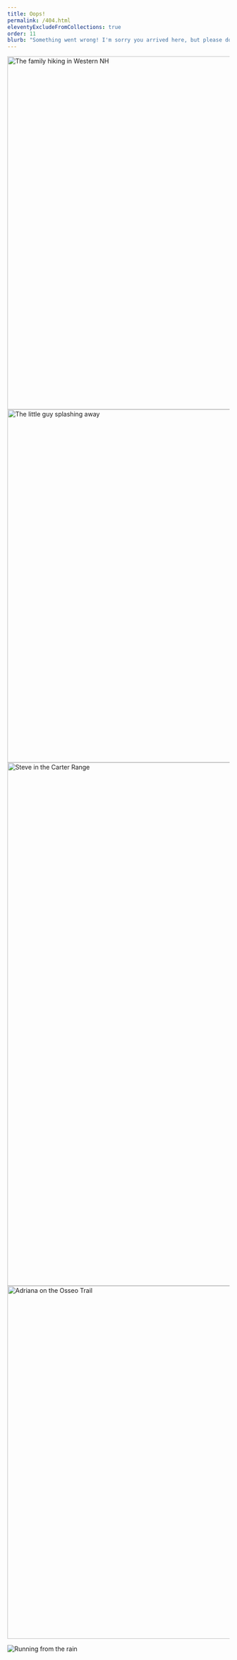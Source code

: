 ```yaml
---
title: Oops!
permalink: /404.html
eleventyExcludeFromCollections: true
order: 11
blurb: "Something went wrong! I'm sorry you arrived here, but please don't get discouraged. Try clicking my logo at the top of the page to get to my homepage. Please feel free to  to let me know about your misadventure, and I'll fix it straight away. Thanks for taking time to visit my site!"
---
```


<div class="page-section page-section--compact-top pt-3">
  <div class="container-fluid container-fluid--maxwidth">
    <div class="row justify-content-center">
      <div class="col align-self-center d-none d-sm-block d-md-block d-lg-block">
        <img src="{{ site.cloudinary_url }}f_auto/about1.jpg" width="800" height="800" class="img-fluid" alt="The family hiking in Western NH">
      </div>
      <div class="col align-self-start d-none d-lg-block">
        <img src="{{ site.cloudinary_url }}f_auto/about2.jpg" width="800" height="800" class="img-fluid" alt="The little guy splashing away">
      </div>
      <div class="col align-self-end pt-lg-5">
        <img src="{{ site.cloudinary_url }}f_auto/about3.jpg" width="800" height="1186" class="img-fluid" alt="Steve in the Carter Range">
      </div>
      <div class="col align-self-center d-none d-xl-block">
        <img src="{{ site.cloudinary_url }}f_auto/about4.jpg" width="800" height="800" class="img-fluid" alt="Adriana on the Osseo Trail">
      </div>
    </div>
  </div>
</div>

![Running from the rain](https://res.cloudinary.com/cirrus-guanli/image/upload/v1680302047/tableau/CR/CRSStateProfiles/StateProfileSummary/1.png)
